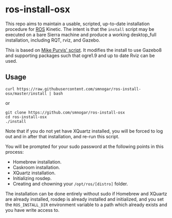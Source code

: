 ros-install-osx 
===============

This repo aims to maintain a usable, scripted, up-to-date installation procedure for
[ROS](http://ros.org) Kinetic. The intent is that the `install` script may be executed on a
bare Sierra machine and produce a working desktop_full installation,
including RQT, rviz, and Gazebo.

This is based on [Mike Purvis' script](https://github.com/mikepurvis/ros-install-osx). It modifies the install to use Gazebo8 and supporting packages such that ogre1.9 and up to date Rviz can be used.

[1]: https://gist.github.com/mikepurvis/9837958


Usage
-----

    curl https://raw.githubusercontent.com/smnogar/ros-install-osx/master/install | bash

or

```shell
git clone https://github.com/smnogar/ros-install-osx
cd ros-install-osx
./install
```

Note that if you do not yet have XQuartz installed, you will be forced to log out and
in after that installation, and re-run this script.

You will be prompted for your sudo password at the following points in this process:

   - Homebrew installation.
   - Caskroom installation.
   - XQuartz installation.
   - Initializing rosdep.
   - Creating and chowning your `/opt/ros/[distro]` folder.

The installation can be done entirely without sudo if Homebrew and XQuartz are already
installed, rosdep is already installed and initialized, and you set the `ROS_INSTALL_DIR`
environment variable to a path which already exists and you have write access to.
